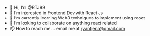 - 👋 Hi, I’m @RTJ99
- 👀 I’m interested in Frontend Dev with React Js
- 🌱 I’m currently learning Web3 techniques to implement using react
- 💞️ I’m looking to collaborate on anything react related
- 📫 How to reach me ... email me at ryantjena@gmail.com

<!---
RTJ99/RTJ99 is a ✨ special ✨ repository because its `README.md` (this file) appears on your GitHub profile.
You can click the Preview link to take a look at your changes.
--->
